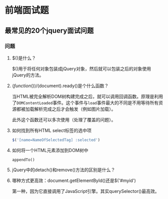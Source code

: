 # 前端面试题

## 最常见的20个jquery面试问题

### 问题

1. $()是什么？

    $()用于将任何对象包装成jQuery对象，然后就可以包装之后的对象使用jQuery的方法。

2. $(function())/$(document).ready()是个什么函数？

    当HTML被完全解析DOM树构建完成之后，就可以调用回调函数。原理是利用了`DOMContentLoaded`事件。这个事件与`load`事件最大的不同是不用等待所有资源都被加载解析完成之后才会触发（例如图片加载）。

    此外这个函数还可以多次使用（处理了覆盖的问题）。

3. 如何找到所有HTML select标签的选中项

    ```javascript
    $('[name=NameOfSelectedTag] :selected')
    ```

4. 如何将一个HTML元素添加到DOM树中

    `appendTo()`

5. jQuery中的detach()和remove()方法的区别是什么？

6. 哪种方式更高效：document.getElementById()还是$('#myid')

    第一种，因为它直接调用了JavaScript引擎。其实querySelector()最高效。
